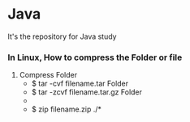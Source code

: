# Java
It's the repository for Java study

### In Linux, How to compress the Folder or file

1. Compress Folder
    - $ tar -cvf filename.tar Folder
    - $ tar -zcvf filename.tar.gz Folder
    - 
    - $ zip filename.zip ./*
